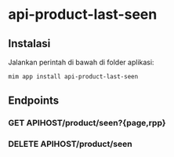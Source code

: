 # api-product-last-seen

## Instalasi

Jalankan perintah di bawah di folder aplikasi:

```
mim app install api-product-last-seen
```

## Endpoints

### GET APIHOST/product/seen?{page,rpp}

### DELETE APIHOST/product/seen